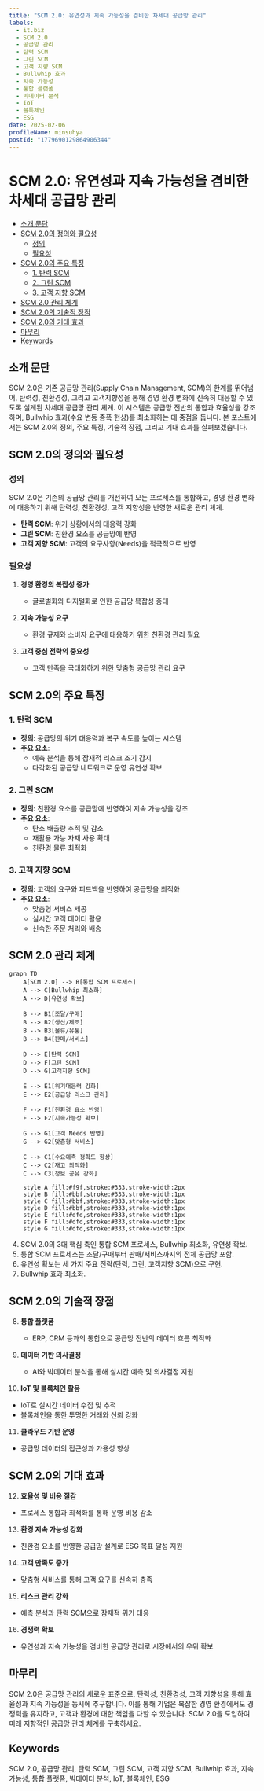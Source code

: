 ```yaml
---
title: "SCM 2.0: 유연성과 지속 가능성을 겸비한 차세대 공급망 관리"
labels:
  - it.biz
  - SCM 2.0
  - 공급망 관리
  - 탄력 SCM
  - 그린 SCM
  - 고객 지향 SCM
  - Bullwhip 효과
  - 지속 가능성
  - 통합 플랫폼
  - 빅데이터 분석
  - IoT
  - 블록체인
  - ESG
date: 2025-02-06
profileName: minsuhya
postId: "1779690129864906344"
---
```



# SCM 2.0: 유연성과 지속 가능성을 겸비한 차세대 공급망 관리

<!-- mtoc-start -->

- [소개 문단](#소개-문단)
- [SCM 2.0의 정의와 필요성](#scm-20의-정의와-필요성)
  - [정의](#정의)
  - [필요성](#필요성)
- [SCM 2.0의 주요 특징](#scm-20의-주요-특징)
  - [1. 탄력 SCM](#1-탄력-scm)
  - [2. 그린 SCM](#2-그린-scm)
  - [3. 고객 지향 SCM](#3-고객-지향-scm)
- [SCM 2.0 관리 체계](#scm-20-관리-체계)
- [SCM 2.0의 기술적 장점](#scm-20의-기술적-장점)
- [SCM 2.0의 기대 효과](#scm-20의-기대-효과)
- [마무리](#마무리)
- [Keywords](#keywords)

<!-- mtoc-end -->

## 소개 문단

SCM 2.0은 기존 공급망 관리(Supply Chain Management, SCM)의 한계를 뛰어넘어, 탄력성, 친환경성, 그리고 고객지향성을 통해 경영 환경 변화에 신속히 대응할 수 있도록 설계된 차세대 공급망 관리 체계. 이 시스템은 공급망 전반의 통합과 효율성을 강조하며, Bullwhip 효과(수요 변동 증폭 현상)를 최소화하는 데 중점을 둡니다. 본 포스트에서는 SCM 2.0의 정의, 주요 특징, 기술적 장점, 그리고 기대 효과를 살펴보겠습니다.

## SCM 2.0의 정의와 필요성

### 정의

SCM 2.0은 기존의 공급망 관리를 개선하여 모든 프로세스를 통합하고, 경영 환경 변화에 대응하기 위해 탄력성, 친환경성, 고객 지향성을 반영한 새로운 관리 체계.

- **탄력 SCM**: 위기 상황에서의 대응력 강화
- **그린 SCM**: 친환경 요소를 공급망에 반영
- **고객 지향 SCM**: 고객의 요구사항(Needs)을 적극적으로 반영

### 필요성

1. **경영 환경의 복잡성 증가**

   - 글로벌화와 디지털화로 인한 공급망 복잡성 증대

2. **지속 가능성 요구**

   - 환경 규제와 소비자 요구에 대응하기 위한 친환경 관리 필요

3. **고객 중심 전략의 중요성**
   - 고객 만족을 극대화하기 위한 맞춤형 공급망 관리 요구

## SCM 2.0의 주요 특징

### 1. 탄력 SCM

- **정의**: 공급망의 위기 대응력과 복구 속도를 높이는 시스템
- **주요 요소**:
  - 예측 분석을 통해 잠재적 리스크 조기 감지
  - 다각화된 공급망 네트워크로 운영 유연성 확보

### 2. 그린 SCM

- **정의**: 친환경 요소를 공급망에 반영하여 지속 가능성을 강조
- **주요 요소**:
  - 탄소 배출량 추적 및 감소
  - 재활용 가능 자재 사용 확대
  - 친환경 물류 최적화

### 3. 고객 지향 SCM

- **정의**: 고객의 요구와 피드백을 반영하여 공급망을 최적화
- **주요 요소**:
  - 맞춤형 서비스 제공
  - 실시간 고객 데이터 활용
  - 신속한 주문 처리와 배송

## SCM 2.0 관리 체계

```mermaid
graph TD
    A[SCM 2.0] --> B[통합 SCM 프로세스]
    A --> C[Bullwhip 최소화]
    A --> D[유연성 확보]

    B --> B1[조달/구매]
    B --> B2[생산/제조]
    B --> B3[물류/유통]
    B --> B4[판매/서비스]

    D --> E[탄력 SCM]
    D --> F[그린 SCM]
    D --> G[고객지향 SCM]

    E --> E1[위기대응력 강화]
    E --> E2[공급망 리스크 관리]

    F --> F1[친환경 요소 반영]
    F --> F2[지속가능성 확보]

    G --> G1[고객 Needs 반영]
    G --> G2[맞춤형 서비스]

    C --> C1[수요예측 정확도 향상]
    C --> C2[재고 최적화]
    C --> C3[정보 공유 강화]

    style A fill:#f9f,stroke:#333,stroke-width:2px
    style B fill:#bbf,stroke:#333,stroke-width:1px
    style C fill:#bbf,stroke:#333,stroke-width:1px
    style D fill:#bbf,stroke:#333,stroke-width:1px
    style E fill:#dfd,stroke:#333,stroke-width:1px
    style F fill:#dfd,stroke:#333,stroke-width:1px
    style G fill:#dfd,stroke:#333,stroke-width:1px
```

4. SCM 2.0의 3대 핵심 축인 통합 SCM 프로세스, Bullwhip 최소화, 유연성 확보.
5. 통합 SCM 프로세스는 조달/구매부터 판매/서비스까지의 전체 공급망 포함.
6. 유연성 확보는 세 가지 주요 전략(탄력, 그린, 고객지향 SCM)으로 구현.
7. Bullwhip 효과 최소화.

## SCM 2.0의 기술적 장점

8. **통합 플랫폼**

   - ERP, CRM 등과의 통합으로 공급망 전반의 데이터 흐름 최적화

9. **데이터 기반 의사결정**

   - AI와 빅데이터 분석을 통해 실시간 예측 및 의사결정 지원

10. **IoT 및 블록체인 활용**

   - IoT로 실시간 데이터 수집 및 추적
   - 블록체인을 통한 투명한 거래와 신뢰 강화

11. **클라우드 기반 운영**
   - 공급망 데이터의 접근성과 가용성 향상

## SCM 2.0의 기대 효과

12. **효율성 및 비용 절감**

   - 프로세스 통합과 최적화를 통해 운영 비용 감소

13. **환경 지속 가능성 강화**

   - 친환경 요소를 반영한 공급망 설계로 ESG 목표 달성 지원

14. **고객 만족도 증가**

   - 맞춤형 서비스를 통해 고객 요구를 신속히 충족

15. **리스크 관리 강화**

   - 예측 분석과 탄력 SCM으로 잠재적 위기 대응

16. **경쟁력 확보**
   - 유연성과 지속 가능성을 겸비한 공급망 관리로 시장에서의 우위 확보

## 마무리

SCM 2.0은 공급망 관리의 새로운 표준으로, 탄력성, 친환경성, 고객 지향성을 통해 효율성과 지속 가능성을 동시에 추구합니다. 이를 통해 기업은 복잡한 경영 환경에서도 경쟁력을 유지하고, 고객과 환경에 대한 책임을 다할 수 있습니다. SCM 2.0을 도입하여 미래 지향적인 공급망 관리 체계를 구축하세요.

## Keywords

SCM 2.0, 공급망 관리, 탄력 SCM, 그린 SCM, 고객 지향 SCM, Bullwhip 효과, 지속 가능성, 통합 플랫폼, 빅데이터 분석, IoT, 블록체인, ESG